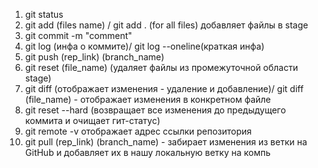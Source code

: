 1. git status
2. git add (files name) / git add . (for all files) добавляет файлы в stage
3. git commit -m "comment"
4. git log (инфа о коммите)/ git log --oneline(краткая инфа)
5. git push (rep_link) (branch_name)
6. git reset (file_name) (удаляет файлы из промежуточной области stage)
7. git diff (отображает изменения - удаление и добавление)/ git diff (file_name) - отображает изменения в конкретном файле
8. git reset --hard (возвращает все изменения до предыдущего коммита и очищает гит-статус)
9. git remote -v отображает адрес ссылки репозитория
10. git pull (rep_link) (branch_name) - забирает изменения из ветки на GitHub и добавляет их в нашу локальную ветку на компь